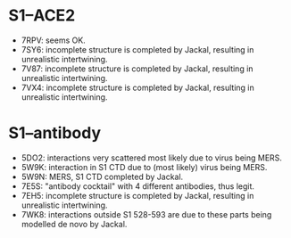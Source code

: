 S1–ACE2
=======

* 7RPV: seems OK.
* 7SY6: incomplete structure is completed by Jackal, resulting in unrealistic intertwining.
* 7V87: incomplete structure is completed by Jackal, resulting in unrealistic intertwining.
* 7VX4: incomplete structure is completed by Jackal, resulting in unrealistic intertwining.

S1–antibody
===========

* 5DO2: interactions very scattered most likely due to virus being MERS.
* 5W9K: interaction in S1 CTD due to (most likely) virus being MERS.
* 5W9N: MERS, S1 CTD completed by Jackal.
* 7E5S: "antibody cocktail" with 4 different antibodies, thus legit.
* 7EH5: incomplete structure is completed by Jackal, resulting in unrealistic intertwining.
* 7WK8: interactions outside S1 528-593 are due to these parts being modelled de novo by Jackal.
